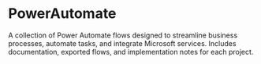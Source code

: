 # PowerAutomate
A collection of Power Automate flows designed to streamline business processes, automate tasks, and integrate Microsoft services. Includes documentation, exported flows, and implementation notes for each project.
